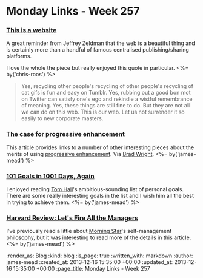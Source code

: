 Monday Links - Week 257
==================

### [This is a website](http://www.zeldman.com/2013/12/11/this-is-a-website/)

A great reminder from Jeffrey Zeldman that the web is a beautiful thing and is certainly more than a handful of famous centralised publishing/sharing platforms.

I love the whole the piece but really enjoyed this quote in particular. <%= by('chris-roos') %>

> Yes, recycling other people's recycling of other people's recycling of cat gifs is fun and easy on Tumblr. Yes, rubbing out a good bon mot on Twitter can satisfy one's ego and rekindle a wistful remembrance of meaning. Yes, these things are still fine to do. But they are not all we can do on this web. This is our web. Let us not surrender it so easily to new corporate masters.


### [The case for progressive enhancement](http://www.elezea.com/2013/12/progressive-enhancement-yay/)

This article provides links to a number of other interesting pieces about the merits of using [progressive enhancement](http://alistapart.com/article/understandingprogressiveenhancement). Via [Brad Wright](https://twitter.com/intranation). <%= by('james-mead') %>


### [101 Goals in 1001 Days, Again](http://www.thattommyhall.com/2013/07/11/101-goals-in-1001-days-ii/)

I enjoyed reading [Tom Hall](https://twitter.com/thattommyhall)'s ambitious-sounding list of personal goals. There are some really interesting goals in the list and I wish him all the best in trying to achieve them. <%= by('james-mead') %>


### [Harvard Review: Let's Fire All the Managers](https://archive.harvardbusiness.org/cla/web/pl/product.seam?c=573&i=15715&cs=7c855bfce2fd1c3860846954978b1181)

I've previously read a little about [Morning Star](http://morningstarco.com/)'s self-management philosophy, but it was interesting to read more of the details in this article. <%= by('james-mead') %>


:render_as: Blog
:kind: blog
:is_page: true
:written_with: markdown
:author: james-mead
:created_at: 2013-12-16 15:35:00 +00:00
:updated_at: 2013-12-16 15:35:00 +00:00
:page_title: Monday Links - Week 257
